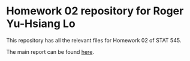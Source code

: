# Homework 02 repository for Roger Yu-Hsiang Lo

This repository has all the relevant files for Homework 02 of STAT 545.

The main report can be found [here](hw02_Explore_Gapminder_and_use_dplyr.md).

